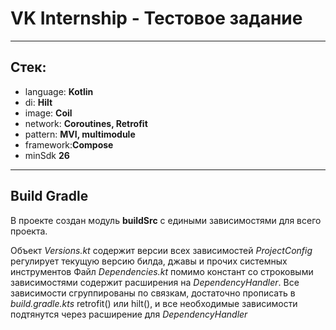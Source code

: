 # **VK Internship - Тестовое задание** #
***
## **Стек:** ##

* language: **Kotlin**
* di: **Hilt**
* image: **Coil**
* network: **Coroutines, Retrofit**
* pattern: **MVI, multimodule**
* framework:**Compose**
* minSdk **26**
---
## Build Gradle ##

В проекте создан модуль **buildSrc** с едиными зависимостями для всего проекта.

Объект *Versions.kt* содержит версии всех зависимостей
*ProjectConfig* регулирует текущую версию билда, джавы и прочих системных инструментов
Файл *Dependencies.kt* помимо констант со строковыми зависимостями содержит расширения на *DependencyHandler*.
Все зависимости сгруппированы по связкам, достаточно прописать в *build.gradle.kts* retrofit() или hilt(), и все необходимые зависимости подтянутся через расширение для *DependencyHandler*
